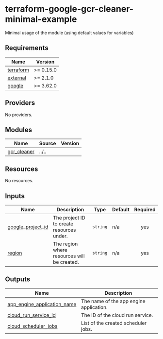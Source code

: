 # terraform-google-gcr-cleaner-minimal-example

Minimal usage of the module (using default values for variables)

<!-- BEGINNING OF PRE-COMMIT-TERRAFORM DOCS HOOK -->
## Requirements

| Name | Version |
|------|---------|
| <a name="requirement_terraform"></a> [terraform](#requirement\_terraform) | >= 0.15.0 |
| <a name="requirement_external"></a> [external](#requirement\_external) | >= 2.1.0 |
| <a name="requirement_google"></a> [google](#requirement\_google) | >= 3.62.0 |

## Providers

No providers.

## Modules

| Name | Source | Version |
|------|--------|---------|
| <a name="module_gcr_cleaner"></a> [gcr\_cleaner](#module\_gcr\_cleaner) | ../.. |  |

## Resources

No resources.

## Inputs

| Name | Description | Type | Default | Required |
|------|-------------|------|---------|:--------:|
| <a name="input_google_project_id"></a> [google\_project\_id](#input\_google\_project\_id) | The project ID to create resources under. | `string` | n/a | yes |
| <a name="input_region"></a> [region](#input\_region) | The region where resources will be created. | `string` | n/a | yes |

## Outputs

| Name | Description |
|------|-------------|
| <a name="output_app_engine_application_name"></a> [app\_engine\_application\_name](#output\_app\_engine\_application\_name) | The name of the app engine application. |
| <a name="output_cloud_run_service_id"></a> [cloud\_run\_service\_id](#output\_cloud\_run\_service\_id) | The ID of the cloud run service. |
| <a name="output_cloud_scheduler_jobs"></a> [cloud\_scheduler\_jobs](#output\_cloud\_scheduler\_jobs) | List of the created scheduler jobs. |
<!-- END OF PRE-COMMIT-TERRAFORM DOCS HOOK -->
